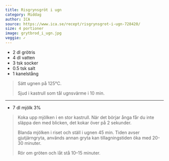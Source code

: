```yaml
---
title: Risgrynsgröt i ugn
category: Middag
author: ICA
source: https://www.ica.se/recept/risgrynsgrot-i-ugn-728420/
size: 4 portioner
image: grytbrod_i_ugn.jpg
veggie: ✓
---
```


* 2 dl grötris
* 4 dl vatten
* 3 tsk socker
* 0.5 tsk salt
* 1 kanelstång

> Sätt ugnen på 125°C.
> 
> Sjud i kastrull som tål ugnsvärme i 10 min.

---

* 7 dl mjölk 3%

> Koka upp mjölken i en stor kastrull. När det börjar ånga får du inte släppa den med blicken, det kokar över på 2 sekunder.
>
> Blanda mjölken i riset och ställ i ugnen 45 min.
> Tiden avser gjutjärngryta, används annan gryta kan tillagningstiden öka med 20-30 minuter.
>
> Rör om gröten och låt stå 10–15 minuter.

